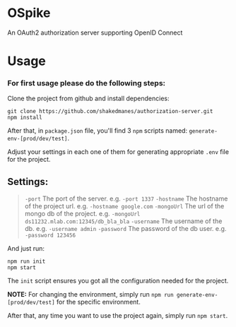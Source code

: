 # OSpike
An OAuth2 authorization server supporting OpenID Connect

# Usage
### For first usage please do the following steps:

Clone the project from github and install dependencies:

    git clone https://github.com/shakedmanes/authorization-server.git    
    npm install

After that, in `package.json` file, you'll find 3 `npm` scripts named: `generate-env-[prod/dev/test]`.

Adjust your settings in each one of them for generating appropriate `.env` file for the project.
## Settings:
> `-port`       The port of the server. e.g. `-port 1337`
> `-hostname`   The hostname of the project url. e.g. `-hostname google.com`
> `-mongoUrl`   The url of the mongo db of the project. e.g. `-mongoUrl ds11232.mlab.com:12345/db_bla_bla`
> `-username`   The username of the db. e.g. `-username admin`
> `-password`   The password of the db user. e.g. `-password 123456`

And just run:

    npm run init
    npm start

The `init` script ensures you got all the configuration needed for the project.

**NOTE:** For changing the environment, simply run `npm run generate-env-[prod/dev/test]` for the specific environment.

After that, any time you want to use the project again, simply run `npm start`.
